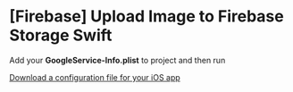 # [Firebase] Upload Image to Firebase Storage Swift
Add your **GoogleService-Info.plist** to project and then run

[Download a configuration file for your iOS app](https://support.google.com/firebase/answer/7015592?hl=en#ios)
